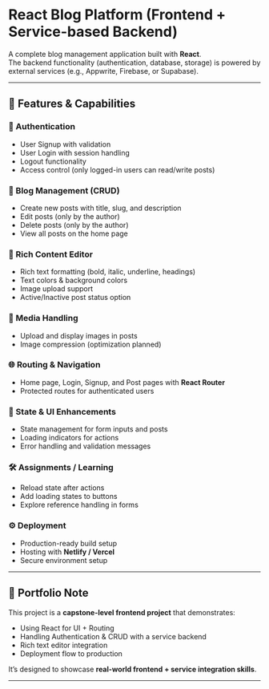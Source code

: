  # React Blog Platform (Frontend + Service-based Backend)

A complete blog management application built with **React**.  
The backend functionality (authentication, database, storage) is powered by external services (e.g., Appwrite, Firebase, or Supabase).  

---

## 🚀 Features & Capabilities

### 🔑 Authentication
- User Signup with validation  
- User Login with session handling  
- Logout functionality  
- Access control (only logged-in users can read/write posts)  

### 📝 Blog Management (CRUD)
- Create new posts with title, slug, and description  
- Edit posts (only by the author)  
- Delete posts (only by the author)  
- View all posts on the home page  

### 🎨 Rich Content Editor
- Rich text formatting (bold, italic, underline, headings)  
- Text colors & background colors  
- Image upload support  
- Active/Inactive post status option  

### 📸 Media Handling
- Upload and display images in posts  
- Image compression (optimization planned)  

### 🌐 Routing & Navigation
- Home page, Login, Signup, and Post pages with **React Router**  
- Protected routes for authenticated users  

### 📂 State & UI Enhancements
- State management for form inputs and posts  
- Loading indicators for actions  
- Error handling and validation messages  

### 🛠️ Assignments / Learning
- Reload state after actions  
- Add loading states to buttons  
- Explore reference handling in forms  

### ⚙️ Deployment
- Production-ready build setup  
- Hosting with **Netlify / Vercel**  
- Secure environment setup  

---

## 📌 Portfolio Note
This project is a **capstone-level frontend project** that demonstrates:
- Using React for UI + Routing  
- Handling Authentication & CRUD with a service backend  
- Rich text editor integration  
- Deployment flow to production  

It’s designed to showcase **real-world frontend + service integration skills**.

---
